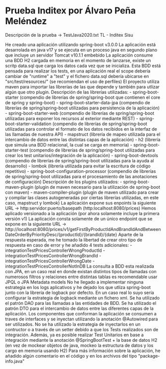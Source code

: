 # Prueba Inditex por Álvaro Peña Meléndez

Descripción de la prueba -> TestJava2020.txt TL - Inditex Sisu 

He creado una aplicación utilizando spring-boot v3.0.0
La aplicación está desarrolada en java v17 y se ejecuta en un proceso java en segundo plano que incluye un servidor Tomcat v10.1.1 embebido
La aplicación consume una BDD H2 cargada en memoria en el momento de lanzarse, existe un scritp data.sql que carga los datos cada vez que se inicializa. 
Esta BDD está pensada para realizar los tests, en una aplicación real el scope debería cambiar de "runtime" a "test" y el fichero data.sql debería ubicarse en "src/test/resources/" (se recomiendan el uso de perfiles)
El proyecto utiliza maven para importar las librerías de las que depende y también para utlizar algún que otro plugin.
Descripción de las librerías utilizadas:
	- spring-boot-starter (compendio de librerías de spring/spring-boot que contienen el core de spring y spring-boot)
	- spring-boot-starter-data-jpa (compendio de librerías de spring/spring-boot utilizadas para persistencia de la aplicación)
	- spring-boot-starter-web (compendio de librerías de spring/spring-boot utilizadas para exponer los recursos al exterior mediante REST)
	- spring-boot-starter-validation (compendio de librerías de spring/spring-boot utilizadas para controlar el formato de los datos recibidos en la interfaz de las llamadas de nuestra API)
	- mapstruct (librería de mapeo utilizada para el intercambio de datos entre las distintas capas de la aplicación)
	- h2 (librería que simula una BDD relacional, la cual se carga en memoria)
	- spring-boot-starter-test (compendio de librerías de spring/spring-boot utilizadas para crear los test unitarios/integración de la aplicación)
	- spring-boot-devtools (compendio de librerías de spring/spring-boot utilizadas para la ayuda al desarrollo)
	- lombok (librería utilizada para evitar la escritura de código repetitivo)
	- spring-boot-configuration-processor (compendio de librerías de spring/spring-boot utilizadas para el procesamiento de las anotaciones de configuración)
Descripción de los plugins utilizados:
	- spring-boot-maven-plugin (plugin de maven necesario para la utilización de spring-boot con maven)
	- maven-compiler-plugin (plugin de maven utilizado para crear y compilar las clases autogeneradas por ciertas librerías utilizadas, en este caso, mapstruct y lombok)
La aplicación expone sus enpoints la siguiente URL -> http:servidor:puerto/basepath (http:localhost:8080/prices)
Hemos aplicado versionado a la aplicación (por ahora solamente incluye la primera versión v1)
La aplicación consta solamente de un único endpoint que se expone en la siguiente URL -> http://localhost:8080/prices/v1/getFirstByProductIdAndBrandIdAndBetweenDateOrderByPriorityDesc/{productId}/{brandId}/{date}
Aparte de la respuesta esperada, me he tomado la libertad de crear otro tipo de respuesta en caso de error y he añadido 4 tests adicionales:
	- integrationTestPricesControllerWrongProductId
	- integrationTestPricesControllerWrongBrandId
	- integrationTestPricesControllerWrongDate
	- integrationTestPricesControllerNotInDB
La consulta a BDD esta realizada con JPA, en un caso real en donde existan distintos tipos de llamadas con numerosos filtros y relaciones entre distintas tablas es recomendable usar JPQL o JPA Metadata models
No he llegado a implementar ninguna estrategia en los logs aplicativos y he dejado los que utliza spring-boot junto con la librería de logback por defecto. En un caso real lo suyo sería configurar la estrategia de logback mediante un fichero xml. 
Se ha utilizado el patrón DAO para las llamadas a las entidades de BDD.
Se ha utilizado el patrón DTO para el intercambio de datos entre las diferentes capas de la aplicación.
Los componentes que conforman la aplicación se consumen a traves de interfaces y se inyectan utilizando la anotación @Autowired para ser utilizados.
No se ha utilizado la estrategia de inyectarlos en un contructor o a través de un setter debido a que los Tests realizados son de integración. 
Además, ya es posible realizar Test Unitarios en base a integración mediante la anotación @SpringBootTest + la base de datos H2 (en vez de mockear objetos de java, mockeo la estructura de datos y los cargo en memoria usando H2)
Para más información sobre la aplicación, he añadido algún comentario en el código y en los archivos del tipo "package-info.java"